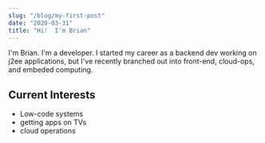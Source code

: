 ```yaml
---
slug: "/blog/my-first-post"
date: "2020-03-31"
title: "Hi!  I'm Brian"
---
```


I'm Brian.  I'm a developer.  I started my career as a backend dev working on j2ee applications, but I've recently branched out into front-end, cloud-ops, and embeded computing.

## Current Interests
* Low-code systems
* getting apps on TVs
* cloud operations

